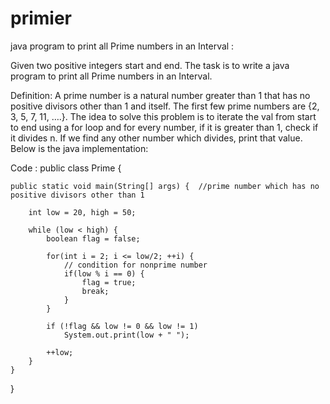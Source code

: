 # primier

java program to print all Prime numbers in an Interval :

Given two positive integers start and end. 
The task is to write a java program to print all Prime numbers in an Interval.

Definition: 
A prime number is a natural number greater than 1 that has no positive divisors other than 1 and itself. The first few prime numbers are {2, 3, 5, 7, 11, ….}.
The idea to solve this problem is to iterate the val from start to end using a for loop and for every number, if it is greater than 1, check if it divides n. If we find any other number which divides, print that value.
Below is the java implementation:

Code :
public class Prime {

    public static void main(String[] args) {  //prime number which has no positive divisors other than 1

        int low = 20, high = 50;              

        while (low < high) {
            boolean flag = false;

            for(int i = 2; i <= low/2; ++i) {
                // condition for nonprime number
                if(low % i == 0) {
                    flag = true;
                    break;
                }
            }

            if (!flag && low != 0 && low != 1)
                System.out.print(low + " ");

            ++low;
        }
    }
}
